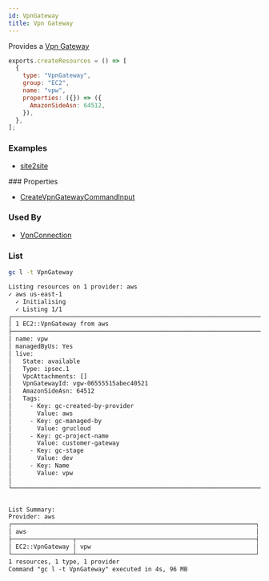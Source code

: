 ```yaml
---
id: VpnGateway
title: Vpn Gateway
---
```


Provides a [Vpn Gateway](https://console.aws.amazon.com/vpc/home?#VpnGateways:)

```js
exports.createResources = () => [
  {
    type: "VpnGateway",
    group: "EC2",
    name: "vpw",
    properties: ({}) => ({
      AmazonSideAsn: 64512,
    }),
  },
];
```

### Examples

- [site2site](https://github.com/grucloud/grucloud/blob/main/examples/aws/EC2/site2site)

### Properties

- [CreateVpnGatewayCommandInput](https://docs.aws.amazon.com/AWSJavaScriptSDK/v3/latest/clients/client-ec2/interfaces/createvpngatewaycommandinput.html)

### Used By

- [VpnConnection](./VpnConnection.md)

### List

```sh
gc l -t VpnGateway
```

```txt
Listing resources on 1 provider: aws
✓ aws us-east-1
  ✓ Initialising
  ✓ Listing 1/1
┌─────────────────────────────────────────────────────────────────────┐
│ 1 EC2::VpnGateway from aws                                          │
├─────────────────────────────────────────────────────────────────────┤
│ name: vpw                                                           │
│ managedByUs: Yes                                                    │
│ live:                                                               │
│   State: available                                                  │
│   Type: ipsec.1                                                     │
│   VpcAttachments: []                                                │
│   VpnGatewayId: vgw-06555515abec40521                               │
│   AmazonSideAsn: 64512                                              │
│   Tags:                                                             │
│     - Key: gc-created-by-provider                                   │
│       Value: aws                                                    │
│     - Key: gc-managed-by                                            │
│       Value: grucloud                                               │
│     - Key: gc-project-name                                          │
│       Value: customer-gateway                                       │
│     - Key: gc-stage                                                 │
│       Value: dev                                                    │
│     - Key: Name                                                     │
│       Value: vpw                                                    │
│                                                                     │
└─────────────────────────────────────────────────────────────────────┘


List Summary:
Provider: aws
┌────────────────────────────────────────────────────────────────────┐
│ aws                                                                │
├─────────────────┬──────────────────────────────────────────────────┤
│ EC2::VpnGateway │ vpw                                              │
└─────────────────┴──────────────────────────────────────────────────┘
1 resources, 1 type, 1 provider
Command "gc l -t VpnGateway" executed in 4s, 96 MB
```

